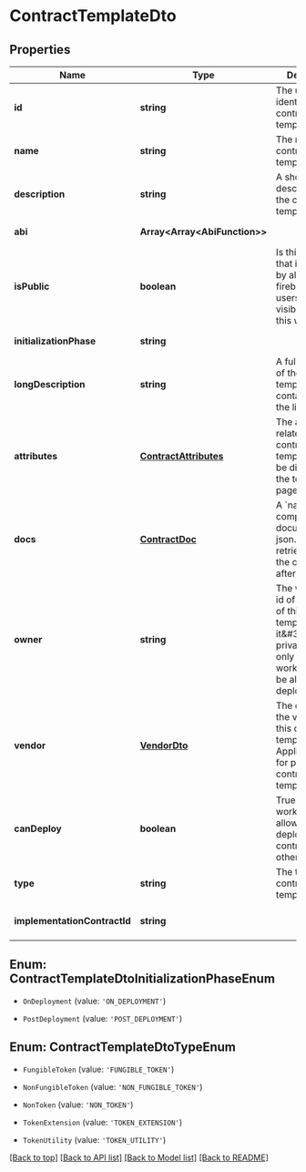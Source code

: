 # ContractTemplateDto

## Properties

|Name | Type | Description | Notes|
|------------ | ------------- | ------------- | -------------|
|**id** | **string** | The unique identifier of the contract template | [default to undefined]|
|**name** | **string** | The name of the contract template | [default to undefined]|
|**description** | **string** | A short description of the contract template | [default to undefined]|
|**abi** | **Array&lt;Array&lt;AbiFunction&gt;&gt;** |  | [default to undefined]|
|**isPublic** | **boolean** | Is this a contract that is viewable by all fireblocks\&#39;s users or is it visible only for this workspace | [default to undefined]|
|**initializationPhase** | **string** |  | [default to undefined]|
|**longDescription** | **string** | A full description of the contract template. May contain   to break the lines | [optional] [default to undefined]|
|**attributes** | [**ContractAttributes**](ContractAttributes.md) | The attributes related to this contract template. It will be displayed in the tokenization page | [optional] [default to undefined]|
|**docs** | [**ContractDoc**](ContractDoc.md) | A &#x60;natspec&#x60; compliant documentation json. Can be retrieved from the output json after compilation | [optional] [default to undefined]|
|**owner** | **string** | The workspace id of the owner of this contract template. If it\&#39;s a private contract, only this workspace will be allowed to deploy it | [optional] [default to undefined]|
|**vendor** | [**VendorDto**](VendorDto.md) | The details of the vendor of this contract template. Applicable only for public contract templates | [optional] [default to undefined]|
|**canDeploy** | **boolean** | True if the workspace allowed to deploy this contract, false otherwise | [optional] [default to undefined]|
|**type** | **string** | The type of the contract template | [optional] [default to undefined]|
|**implementationContractId** | **string** |  | [optional] [default to undefined]|


## Enum: ContractTemplateDtoInitializationPhaseEnum


* `OnDeployment` (value: `'ON_DEPLOYMENT'`)

* `PostDeployment` (value: `'POST_DEPLOYMENT'`)



## Enum: ContractTemplateDtoTypeEnum


* `FungibleToken` (value: `'FUNGIBLE_TOKEN'`)

* `NonFungibleToken` (value: `'NON_FUNGIBLE_TOKEN'`)

* `NonToken` (value: `'NON_TOKEN'`)

* `TokenExtension` (value: `'TOKEN_EXTENSION'`)

* `TokenUtility` (value: `'TOKEN_UTILITY'`)





[[Back to top]](#) [[Back to API list]](../../README.md#documentation-for-api-endpoints) [[Back to Model list]](../../README.md#documentation-for-models) [[Back to README]](../../README.md)
